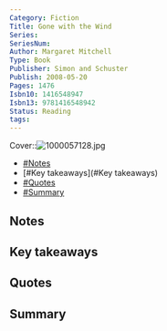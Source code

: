 ```yaml
---
Category: Fiction
Title: Gone with the Wind
Series: 
SeriesNum: 
Author: Margaret Mitchell
Type: Book
Publisher: Simon and Schuster
Publish: 2008-05-20
Pages: 1476
Isbn10: 1416548947
Isbn13: 9781416548942
Status: Reading
tags: 
---
```




Cover::![1000057128.jpg](1000057128.jpg)

- [#Notes](#Notes)
- [#Key takeaways](#Key takeaways)
- [#Quotes](#Quotes)
- [#Summary](#Summary)

## Notes

## Key takeaways

## Quotes

## Summary






